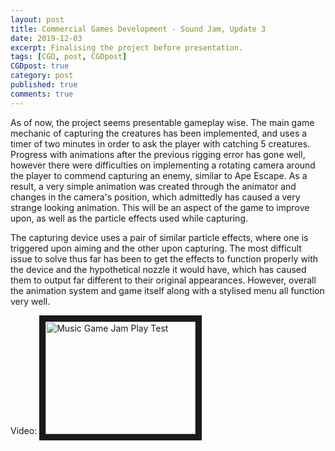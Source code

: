 ```yaml
---
layout: post
title: Commercial Games Development - Sound Jam, Update 3
date: 2019-12-03
excerpt: Finalising the project before presentation.
tags: [CGD, post, CGDpost]
CGDpost: true
category: post
published: true
comments: true
---
```

As of now, the project seems presentable gameplay wise. The main game mechanic of capturing the creatures has been implemented, and uses a timer of two minutes in order to ask the player with catching 5 creatures. Progress with animations after the previous rigging error has gone well, however there were difficulties on implementing a rotating camera around the player to commend capturing an enemy, similar to Ape Escape. As a result, a very simple animation was created through the animator and changes in the camera's position, which admittedly has caused a very strange looking animation. This will be an aspect of the game to improve upon, as well as the particle effects used while capturing.

The capturing device uses a pair of similar particle effects, where one is triggered upon aiming and the other upon capturing. The most difficult issue to solve thus far has been to get the effects to function properly with the device and the hypothetical nozzle it would have, which has caused them to output far different to their original appearances. However, overall the animation system and game itself along with a stylised menu all function very well.

Video:
<a href="http://www.youtube.com/watch?feature=player_embedded&v=VymCax0s1NA" target="_blank"><img src="http://img.youtube.com/vi/VymCax0s1NA/0.jpg" alt="Music Game Jam Play Test" width="240" height="180" border="10" /></a>